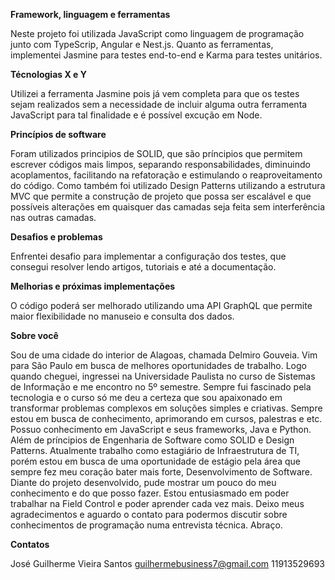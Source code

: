 **Framework, linguagem e ferramentas**

Neste projeto foi utilizada JavaScript como linguagem de programação junto com TypeScrip, Angular e Nest.js. Quanto as ferramentas, implementei Jasmine para testes end-to-end e Karma para testes unitários.

**Técnologias X e Y**

Utilizei a ferramenta Jasmine pois já vem completa para que os testes sejam realizados sem a necessidade de incluir alguma outra ferramenta JavaScript para tal finalidade e é possível excução em Node.

**Princípios de software**

Foram utilizados principios de SOLID, que são príncipios que permitem escrever códigos mais limpos, separando responsabilidades, diminuindo acoplamentos, facilitando na refatoração e estimulando o reaproveitamento do código. Como também foi utilizado Design Patterns utilizando a estrutura MVC que permite a construção de projeto que possa ser escalável e que possíveis alterações em quaisquer das camadas seja feita sem interferência nas outras camadas.

**Desafios e problemas**

Enfrentei desafio para implementar a configuração dos testes, que consegui resolver lendo artigos, tutoriais e até a documentação.

**Melhorias e próximas implementações**

O código poderá ser melhorado utilizando uma API GraphQL que permite maior flexibilidade no manuseio e consulta dos dados.


**Sobre você**

Sou de uma cidade do interior de Alagoas, chamada Delmiro Gouveia. Vim para São Paulo em busca de melhores oportunidades de trabalho. Logo quando cheguei, ingressei na Universidade Paulista no curso de Sistemas de Informação e me encontro no 5º semestre. Sempre fui fascinado pela tecnologia e o curso só me deu a certeza que sou apaixonado em transformar problemas complexos em soluções simples e criativas. Sempre estou em busca de conhecimento, aprimorando em cursos, palestras e etc. Possuo conhecimento em JavaScript e seus frameworks, Java e Python. Além de príncipios de Engenharia de Software como SOLID e Design Patterns.
Atualmente trabalho como estagiário de Infraestrutura de TI, porém estou em busca de uma oportunidade de estágio pela área que sempre fez meu coração bater mais forte, Desenvolvimento de Software. 
Diante do projeto desenvolvido, pude mostrar um pouco do meu conhecimento e do que posso fazer. Estou entusiasmado em poder trabalhar na Field Control e poder aprender cada vez mais.
Deixo meus agradecimentos e aguardo o contato para podermos discutir sobre conhecimentos de programação numa entrevista técnica. Abraço.

**Contatos**

José Guilherme Vieira Santos
guilhermebusiness7@gmail.com
11913529693
